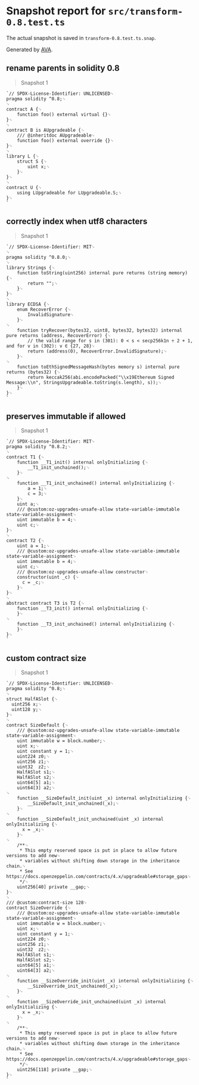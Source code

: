 # Snapshot report for `src/transform-0.8.test.ts`

The actual snapshot is saved in `transform-0.8.test.ts.snap`.

Generated by [AVA](https://avajs.dev).

## rename parents in solidity 0.8

> Snapshot 1

    `// SPDX-License-Identifier: UNLICENSED␊
    pragma solidity ^0.8;␊
    ␊
    contract A {␊
        function foo() external virtual {}␊
    }␊
    ␊
    contract B is AUpgradeable {␊
        /// @inheritdoc AUpgradeable␊
        function foo() external override {}␊
    }␊
    ␊
    library L {␊
        struct S {␊
            uint x;␊
        }␊
    }␊
    ␊
    contract U {␊
        using LUpgradeable for LUpgradeable.S;␊
    }␊
    `

## correctly index when utf8 characters

> Snapshot 1

    `// SPDX-License-Identifier: MIT␊
    ␊
    pragma solidity ^0.8.0;␊
    ␊
    library Strings {␊
        function toString(uint256) internal pure returns (string memory) {␊
            return "";␊
        }␊
    }␊
    ␊
    library ECDSA {␊
        enum RecoverError {␊
            InvalidSignature␊
        }␊
    ␊
        function tryRecover(bytes32, uint8, bytes32, bytes32) internal pure returns (address, RecoverError) {␊
            // the valid range for s in (301): 0 < s < secp256k1n ÷ 2 + 1, and for v in (302): v ∈ {27, 28}␊
            return (address(0), RecoverError.InvalidSignature);␊
        }␊
    ␊
        function toEthSignedMessageHash(bytes memory s) internal pure returns (bytes32) {␊
            return keccak256(abi.encodePacked("\\x19Ethereum Signed Message:\\n", StringsUpgradeable.toString(s.length), s));␊
        }␊
    }␊
    `

## preserves immutable if allowed

> Snapshot 1

    `// SPDX-License-Identifier: MIT␊
    pragma solidity ^0.8.2;␊
    ␊
    contract T1 {␊
        function __T1_init() internal onlyInitializing {␊
            __T1_init_unchained();␊
        }␊
    ␊
        function __T1_init_unchained() internal onlyInitializing {␊
            a = 1;␊
            c = 3;␊
        }␊
        uint a;␊
        /// @custom:oz-upgrades-unsafe-allow state-variable-immutable state-variable-assignment␊
        uint immutable b = 4;␊
        uint c;␊
    }␊
    ␊
    contract T2 {␊
        uint a = 1;␊
        /// @custom:oz-upgrades-unsafe-allow state-variable-immutable state-variable-assignment␊
        uint immutable b = 4;␊
        uint c;␊
        /// @custom:oz-upgrades-unsafe-allow constructor␊
        constructor(uint _c) {␊
          c = _c;␊
        }␊
    }␊
    ␊
    abstract contract T3 is T2 {␊
        function __T3_init() internal onlyInitializing {␊
        }␊
    ␊
        function __T3_init_unchained() internal onlyInitializing {␊
        }␊
    }␊
    `

## custom contract size

> Snapshot 1

    `// SPDX-License-Identifier: UNLICENSED␊
    pragma solidity ^0.8;␊
    ␊
    struct HalfASlot {␊
      uint256 x;␊
      uint128 y;␊
    }␊
    ␊
    contract SizeDefault {␊
        /// @custom:oz-upgrades-unsafe-allow state-variable-immutable state-variable-assignment␊
        uint immutable w = block.number;␊
        uint x;␊
        uint constant y = 1;␊
        uint224 z0;␊
        uint256 z1;␊
        uint32  z2;␊
        HalfASlot s1;␊
        HalfASlot s2;␊
        uint64[5] a1;␊
        uint64[3] a2;␊
    ␊
        function __SizeDefault_init(uint _x) internal onlyInitializing {␊
            __SizeDefault_init_unchained(_x);␊
        }␊
    ␊
        function __SizeDefault_init_unchained(uint _x) internal onlyInitializing {␊
          x = _x;␊
        }␊
    ␊
        /**␊
         * This empty reserved space is put in place to allow future versions to add new␊
         * variables without shifting down storage in the inheritance chain.␊
         * See https://docs.openzeppelin.com/contracts/4.x/upgradeable#storage_gaps␊
         */␊
        uint256[40] private __gap;␊
    }␊
    ␊
    /// @custom:contract-size 128␊
    contract SizeOverride {␊
        /// @custom:oz-upgrades-unsafe-allow state-variable-immutable state-variable-assignment␊
        uint immutable w = block.number;␊
        uint x;␊
        uint constant y = 1;␊
        uint224 z0;␊
        uint256 z1;␊
        uint32  z2;␊
        HalfASlot s1;␊
        HalfASlot s2;␊
        uint64[5] a1;␊
        uint64[3] a2;␊
    ␊
        function __SizeOverride_init(uint _x) internal onlyInitializing {␊
            __SizeOverride_init_unchained(_x);␊
        }␊
    ␊
        function __SizeOverride_init_unchained(uint _x) internal onlyInitializing {␊
          x = _x;␊
        }␊
    ␊
        /**␊
         * This empty reserved space is put in place to allow future versions to add new␊
         * variables without shifting down storage in the inheritance chain.␊
         * See https://docs.openzeppelin.com/contracts/4.x/upgradeable#storage_gaps␊
         */␊
        uint256[118] private __gap;␊
    }␊
    `
